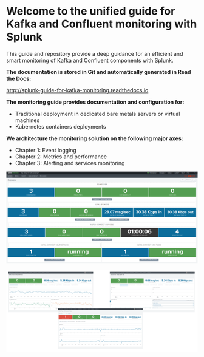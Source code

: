 # Welcome to the unified guide for Kafka and Confluent monitoring with Splunk

This guide and repository provide a deep guidance for an efficient and smart monitoring of Kafka and Confluent components with Splunk.

**The documentation is stored in Git and automatically generated in Read the Docs:**

http://splunk-guide-for-kafka-monitoring.readthedocs.io

**The monitoring guide provides documentation and configuration for:**

- Traditional deployment in dedicated bare metals servers or virtual machines
- Kubernetes containers deployments

**We architecture the monitoring solution on the following major axes:**

- Chapter 1: Event logging
- Chapter 2: Metrics and performance
- Chapter 3: Alerting and services monitoring

![screen1](./docs/img/coremain.png)

![screen1](./docs/img/main1.png)
